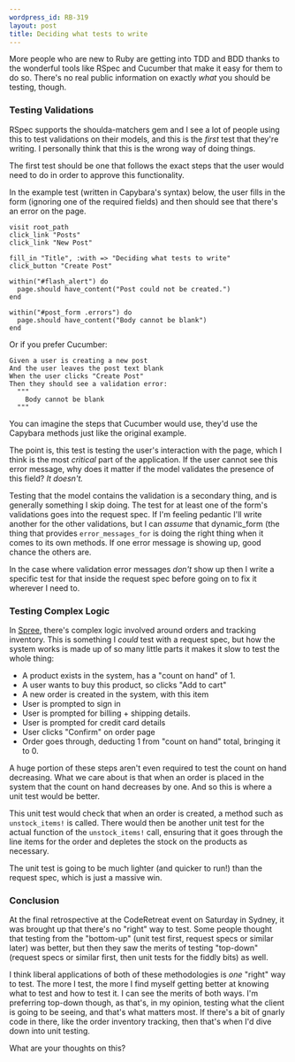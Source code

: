 ```yaml
---
wordpress_id: RB-319
layout: post
title: Deciding what tests to write
---
```


More people who are new to Ruby are getting into TDD and BDD thanks to the wonderful tools like RSpec and
Cucumber that make it easy for them to do so. There's no real public information on exactly *what* you should be testing, though.

### Testing Validations

RSpec supports the shoulda-matchers gem and I see a lot of people using this to test validations on their models,
and this is the *first* test that they're writing. I personally think that this is the wrong way of doing things.

The first test should be one that follows the exact steps that the user would need to do in order to approve this
functionality.

In the example test (written in Capybara's syntax) below, the user fills in the form (ignoring one of the required fields) and then should see that there's an error on the page.

    visit root_path
    click_link "Posts"
    click_link "New Post"

    fill_in "Title", :with => "Deciding what tests to write"
    click_button "Create Post"

    within("#flash_alert") do
      page.should have_content("Post could not be created.")
    end

    within("#post_form .errors") do
      page.should have_content("Body cannot be blank")
    end

Or if you prefer Cucumber:

    Given a user is creating a new post
    And the user leaves the post text blank
    When the user clicks "Create Post"
    Then they should see a validation error:
      """
        Body cannot be blank
      """

You can imagine the steps that Cucumber would use, they'd use the Capybara methods just like the original example.

The point is, this test is testing the user's interaction with the page, which I think is the most *critical* part
of the application. If the user cannot see this error message, why does it matter if the model validates the
presence of this field? *It doesn't.*

Testing that the model contains the validation is a secondary thing, and is generally something I skip doing. The
test for at least one of the form's validations goes into the request spec. If I'm feeling pedantic I'll write
another for the other validations, but I can *assume* that dynamic_form (the thing that provides
`error_messages_for` is doing the right thing when it comes to its own methods. If one error message is showing
up, good chance the others are.

In the case where validation error messages *don't* show up then I write a specific test for that inside the
request spec before going on to fix it wherever I need to.

### Testing Complex Logic

In <a href='http://spreecommerce.com'>Spree</a>, there's complex logic involved around orders and tracking
inventory. This is something I *could* test with a request spec, but how the system works is made up of so many
little parts it makes it slow to test the whole thing:

* A product exists in the system, has a "count on hand" of 1.
* A user wants to buy this product, so clicks "Add to cart"
* A new order is created in the system, with this item
* User is prompted to sign in
* User is prompted for billing + shipping details.
* User is prompted for credit card details
* User clicks "Confirm" on order page
* Order goes through, deducting 1 from "count on hand" total, bringing it to 0.

A huge portion of these steps aren't even required to test the count on hand decreasing. What we care about is
that when an order is placed in the system that the count on hand decreases by one. And so this is where a unit
test would be better.

This unit test would check that when an order is created, a method such as `unstock_items!` is called. There would then be another unit test for the actual function of the `unstock_items!`
call, ensuring that it goes through the line items for the order and depletes the stock on the products as necessary.

The unit test is going to be much lighter (and quicker to run!) than the request spec, which is just a massive win.

### Conclusion

At the final retrospective at the CodeRetreat event on Saturday in Sydney, it was brought up that there's no "right" way to test. Some people thought that testing from the "bottom-up" (unit test first, request specs or similar later) was better, but then they saw the merits of testing "top-down" (request specs or similar first, then unit tests for the fiddly bits) as well.

I think liberal applications of both of these methodologies is *one* "right" way to test. The more I test, the more I find myself getting better at knowing what to test and how to test it. I
can see the merits of both ways. I'm preferring top-down though, as that's, in my opinion, testing what the client is going to be seeing, and that's what matters most. If there's a bit of
gnarly code in there, like the order inventory tracking, then that's when I'd dive down into unit testing.

What are your thoughts on this?
